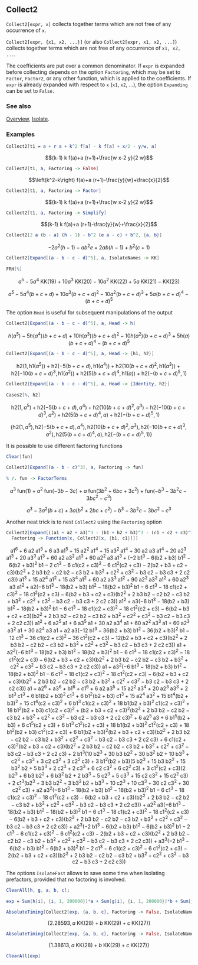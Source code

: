## Collect2

`Collect2[expr, x]` collects together terms which are not free of any occurrence of `x`.

`Collect2[expr, {x1, x2, ...}]` (or also `Collect2[expr, x1, x2, ...]`) collects together terms which are not free of any occurrence of `x1, x2, ...`.

The coefficients are put over a common denominator. If `expr` is expanded before collecting depends on the option `Factoring`, which may be set to `Factor`, `Factor2`, or any other function, which is applied to the coefficients. If `expr` is already expanded with respect to `x` (`x1`, `x2`, ...), the option `Expanding` can be set to `False.`

### See also

[Overview](Extra/FeynCalc.md), [Isolate](Isolate.md).

### Examples

```mathematica
Collect2[t1 = a + r a + k^2 f[a] - k f[a] + x/2 - y/w, a]
```

$$(k-1) k f(a)+a (r+1)+\frac{w x-2 y}{2 w}$$

```mathematica
Collect2[t1, a, Factoring -> False]
```

$$\left(k^2-k\right) f(a)+a (r+1)-\frac{y}{w}+\frac{x}{2}$$

```mathematica
Collect2[t1, a, Factoring -> Factor]
```

$$(k-1) k f(a)+a (r+1)+\frac{w x-2 y}{2 w}$$

```mathematica
Collect2[t1, a, Factoring -> Simplify]
```

$$(k-1) k f(a)+a (r+1)-\frac{y}{w}+\frac{x}{2}$$

```mathematica
Collect2[2 a (b - a) (h - 1) - b^2 (e a - c) + b^2, {a, b}]
```

$$-2 a^2 (h-1)-a b^2 e+2 a b (h-1)+b^2 (c+1)$$

```mathematica
Collect2[Expand[(a - b - c - d)^5], a, IsolateNames -> KK] 
 
FRH[%]
```

$$a^5-5 a^4 \;\text{KK}(19)+10 a^3 \;\text{KK}(20)-10 a^2 \;\text{KK}(22)+5 a \;\text{KK}(21)-\text{KK}(23)$$

$$a^5-5 a^4 (b+c+d)+10 a^3 (b+c+d)^2-10 a^2 (b+c+d)^3+5 a (b+c+d)^4-(b+c+d)^5$$

The option `Head` is useful for subsequent manipulations of the output

```mathematica
Collect2[Expand[(a - b - c - d)^5], a, Head -> h]
```

$$h\left(a^5\right)-5 h\left(a^4\right) (b+c+d)+10 h\left(a^3\right) (b+c+d)^2-10 h\left(a^2\right) (b+c+d)^3+5 h(a) (b+c+d)^4-(b+c+d)^5$$

```mathematica
Collect2[Expand[(a - b - c - d)^5], a, Head -> {h1, h2}]
```

$$\text{h2}\left(1,\text{h1}\left(a^5\right)\right)+\text{h2}\left(-5 (b+c+d),\text{h1}\left(a^4\right)\right)+\text{h2}\left(10 (b+c+d)^2,\text{h1}\left(a^3\right)\right)+\text{h2}\left(-10 (b+c+d)^3,\text{h1}\left(a^2\right)\right)+\text{h2}\left(5 (b+c+d)^4,\text{h1}(a)\right)+\text{h2}\left(-(b+c+d)^5,1\right)$$

```mathematica
Collect2[Expand[(a - b - c - d)^5], a, Head -> {Identity, h2}] 
 
Cases2[%, h2]
```

$$\text{h2}\left(1,a^5\right)+\text{h2}\left(-5 (b+c+d),a^4\right)+\text{h2}\left(10 (b+c+d)^2,a^3\right)+\text{h2}\left(-10 (b+c+d)^3,a^2\right)+\text{h2}\left(5 (b+c+d)^4,a\right)+\text{h2}\left(-(b+c+d)^5,1\right)$$

$$\left\{\text{h2}\left(1,a^5\right),\text{h2}\left(-5 (b+c+d),a^4\right),\text{h2}\left(10 (b+c+d)^2,a^3\right),\text{h2}\left(-10 (b+c+d)^3,a^2\right),\text{h2}\left(5 (b+c+d)^4,a\right),\text{h2}\left(-(b+c+d)^5,1\right)\right\}$$

It is possible to use different factoring functions

```mathematica
Clear[fun] 
 
Collect2[Expand[(a - b - c)^3], a, Factoring -> fun] 
 
% /. fun -> FactorTerms
```

$$a^3 \;\text{fun}(1)+a^2 \;\text{fun}(-3 b-3 c)+a \;\text{fun}\left(3 b^2+6 b c+3 c^2\right)+\text{fun}\left(-b^3-3 b^2 c-3 b c^2-c^3\right)$$

$$a^3-3 a^2 (b+c)+3 a \left(b^2+2 b c+c^2\right)-b^3-3 b^2 c-3 b c^2-c^3$$

Another neat trick is to nest `Collect2` using the `Factoring` option

```mathematica
Collect2[Expand[((a1 + a2 + a3)^3 - (b1 + b2 + b3)^3 - (c1 + c2 + c3)^3)^2], {a1, a2, a3}, 
  Factoring -> Function[x, Collect2[x, {b1, c1}]]]
```

$$\text{a1}^6+6 \;\text{a2} \;\text{a1}^5+6 \;\text{a3} \;\text{a1}^5+15 \;\text{a2}^2 \;\text{a1}^4+15 \;\text{a3}^2 \;\text{a1}^4+30 \;\text{a2} \;\text{a3} \;\text{a1}^4+20 \;\text{a2}^3 \;\text{a1}^3+20 \;\text{a3}^3 \;\text{a1}^3+60 \;\text{a2} \;\text{a3}^2 \;\text{a1}^3+60 \;\text{a2}^2 \;\text{a3} \;\text{a1}^3+\left(-2 \;\text{b1}^3-6 (\text{b2}+\text{b3}) \;\text{b1}^2-6 (\text{b2}+\text{b3})^2 \;\text{b1}-2 \;\text{c1}^3-6 \;\text{c1} (\text{c2}+\text{c3})^2-6 \;\text{c1}^2 (\text{c2}+\text{c3})-2 (\text{b2}+\text{b3}+\text{c2}+\text{c3}) \left(\text{b2}^2+2 \;\text{b3} \;\text{b2}-\text{c2} \;\text{b2}-\text{c3} \;\text{b2}+\text{b3}^2+\text{c2}^2+\text{c3}^2-\text{b3} \;\text{c2}-\text{b3} \;\text{c3}+2 \;\text{c2} \;\text{c3}\right)\right) \;\text{a1}^3+15 \;\text{a2}^4 \;\text{a1}^2+15 \;\text{a3}^4 \;\text{a1}^2+60 \;\text{a2} \;\text{a3}^3 \;\text{a1}^2+90 \;\text{a2}^2 \;\text{a3}^2 \;\text{a1}^2+60 \;\text{a2}^3 \;\text{a3} \;\text{a1}^2+\text{a2} \left(-6 \;\text{b1}^3-18 (\text{b2}+\text{b3}) \;\text{b1}^2-18 (\text{b2}+\text{b3})^2 \;\text{b1}-6 \;\text{c1}^3-18 \;\text{c1} (\text{c2}+\text{c3})^2-18 \;\text{c1}^2 (\text{c2}+\text{c3})-6 (\text{b2}+\text{b3}+\text{c2}+\text{c3}) \left(\text{b2}^2+2 \;\text{b3} \;\text{b2}-\text{c2} \;\text{b2}-\text{c3} \;\text{b2}+\text{b3}^2+\text{c2}^2+\text{c3}^2-\text{b3} \;\text{c2}-\text{b3} \;\text{c3}+2 \;\text{c2} \;\text{c3}\right)\right) \;\text{a1}^2+\text{a3} \left(-6 \;\text{b1}^3-18 (\text{b2}+\text{b3}) \;\text{b1}^2-18 (\text{b2}+\text{b3})^2 \;\text{b1}-6 \;\text{c1}^3-18 \;\text{c1} (\text{c2}+\text{c3})^2-18 \;\text{c1}^2 (\text{c2}+\text{c3})-6 (\text{b2}+\text{b3}+\text{c2}+\text{c3}) \left(\text{b2}^2+2 \;\text{b3} \;\text{b2}-\text{c2} \;\text{b2}-\text{c3} \;\text{b2}+\text{b3}^2+\text{c2}^2+\text{c3}^2-\text{b3} \;\text{c2}-\text{b3} \;\text{c3}+2 \;\text{c2} \;\text{c3}\right)\right) \;\text{a1}^2+6 \;\text{a2}^5 \;\text{a1}+6 \;\text{a3}^5 \;\text{a1}+30 \;\text{a2} \;\text{a3}^4 \;\text{a1}+60 \;\text{a2}^2 \;\text{a3}^3 \;\text{a1}+60 \;\text{a2}^3 \;\text{a3}^2 \;\text{a1}+30 \;\text{a2}^4 \;\text{a3} \;\text{a1}+\text{a2} \;\text{a3} \left(-12 \;\text{b1}^3-36 (\text{b2}+\text{b3}) \;\text{b1}^2-36 (\text{b2}+\text{b3})^2 \;\text{b1}-12 \;\text{c1}^3-36 \;\text{c1} (\text{c2}+\text{c3})^2-36 \;\text{c1}^2 (\text{c2}+\text{c3})-12 (\text{b2}+\text{b3}+\text{c2}+\text{c3}) \left(\text{b2}^2+2 \;\text{b3} \;\text{b2}-\text{c2} \;\text{b2}-\text{c3} \;\text{b2}+\text{b3}^2+\text{c2}^2+\text{c3}^2-\text{b3} \;\text{c2}-\text{b3} \;\text{c3}+2 \;\text{c2} \;\text{c3}\right)\right) \;\text{a1}+\text{a2}^2 \left(-6 \;\text{b1}^3-18 (\text{b2}+\text{b3}) \;\text{b1}^2-18 (\text{b2}+\text{b3})^2 \;\text{b1}-6 \;\text{c1}^3-18 \;\text{c1} (\text{c2}+\text{c3})^2-18 \;\text{c1}^2 (\text{c2}+\text{c3})-6 (\text{b2}+\text{b3}+\text{c2}+\text{c3}) \left(\text{b2}^2+2 \;\text{b3} \;\text{b2}-\text{c2} \;\text{b2}-\text{c3} \;\text{b2}+\text{b3}^2+\text{c2}^2+\text{c3}^2-\text{b3} \;\text{c2}-\text{b3} \;\text{c3}+2 \;\text{c2} \;\text{c3}\right)\right) \;\text{a1}+\text{a3}^2 \left(-6 \;\text{b1}^3-18 (\text{b2}+\text{b3}) \;\text{b1}^2-18 (\text{b2}+\text{b3})^2 \;\text{b1}-6 \;\text{c1}^3-18 \;\text{c1} (\text{c2}+\text{c3})^2-18 \;\text{c1}^2 (\text{c2}+\text{c3})-6 (\text{b2}+\text{b3}+\text{c2}+\text{c3}) \left(\text{b2}^2+2 \;\text{b3} \;\text{b2}-\text{c2} \;\text{b2}-\text{c3} \;\text{b2}+\text{b3}^2+\text{c2}^2+\text{c3}^2-\text{b3} \;\text{c2}-\text{b3} \;\text{c3}+2 \;\text{c2} \;\text{c3}\right)\right) \;\text{a1}+\text{a2}^6+\text{a3}^6+\text{b1}^6+\text{c1}^6+6 \;\text{a2} \;\text{a3}^5+15 \;\text{a2}^2 \;\text{a3}^4+20 \;\text{a2}^3 \;\text{a3}^3+2 \;\text{b1}^3 \;\text{c1}^3+6 \;\text{b1} (\text{b2}+\text{b3})^2 \;\text{c1}^3+6 \;\text{b1}^2 (\text{b2}+\text{b3}) \;\text{c1}^3+15 \;\text{a2}^4 \;\text{a3}^2+15 \;\text{b1}^4 (\text{b2}+\text{b3})^2+15 \;\text{c1}^4 (\text{c2}+\text{c3})^2+6 \;\text{b1}^3 \;\text{c1} (\text{c2}+\text{c3})^2+18 \;\text{b1} (\text{b2}+\text{b3})^2 \;\text{c1} (\text{c2}+\text{c3})^2+18 \;\text{b1}^2 (\text{b2}+\text{b3}) \;\text{c1} (\text{c2}+\text{c3})^2+(\text{b2}+\text{b3}+\text{c2}+\text{c3})^2 \left(\text{b2}^2+2 \;\text{b3} \;\text{b2}-\text{c2} \;\text{b2}-\text{c3} \;\text{b2}+\text{b3}^2+\text{c2}^2+\text{c3}^2-\text{b3} \;\text{c2}-\text{b3} \;\text{c3}+2 \;\text{c2} \;\text{c3}\right)^2+6 \;\text{a2}^5 \;\text{a3}+6 \;\text{b1}^5 (\text{b2}+\text{b3})+6 \;\text{c1}^5 (\text{c2}+\text{c3})+6 \;\text{b1}^3 \;\text{c1}^2 (\text{c2}+\text{c3})+18 \;\text{b1} (\text{b2}+\text{b3})^2 \;\text{c1}^2 (\text{c2}+\text{c3})+18 \;\text{b1}^2 (\text{b2}+\text{b3}) \;\text{c1}^2 (\text{c2}+\text{c3})+6 \;\text{b1} (\text{b2}+\text{b3})^2 (\text{b2}+\text{b3}+\text{c2}+\text{c3}) \left(\text{b2}^2+2 \;\text{b3} \;\text{b2}-\text{c2} \;\text{b2}-\text{c3} \;\text{b2}+\text{b3}^2+\text{c2}^2+\text{c3}^2-\text{b3} \;\text{c2}-\text{b3} \;\text{c3}+2 \;\text{c2} \;\text{c3}\right)+6 \;\text{c1} (\text{c2}+\text{c3})^2 (\text{b2}+\text{b3}+\text{c2}+\text{c3}) \left(\text{b2}^2+2 \;\text{b3} \;\text{b2}-\text{c2} \;\text{b2}-\text{c3} \;\text{b2}+\text{b3}^2+\text{c2}^2+\text{c3}^2-\text{b3} \;\text{c2}-\text{b3} \;\text{c3}+2 \;\text{c2} \;\text{c3}\right)+2 \;\text{b1}^3 \left(10 \;\text{b2}^3+30 \;\text{b3} \;\text{b2}^2+30 \;\text{b3}^2 \;\text{b2}+10 \;\text{b3}^3+\text{c2}^3+\text{c3}^3+3 \;\text{c2} \;\text{c3}^2+3 \;\text{c2}^2 \;\text{c3}\right)+3 \;\text{b1}^2 (\text{b2}+\text{b3}) \left(5 \;\text{b2}^3+15 \;\text{b3} \;\text{b2}^2+15 \;\text{b3}^2 \;\text{b2}+5 \;\text{b3}^3+2 \;\text{c2}^3+2 \;\text{c3}^3+6 \;\text{c2} \;\text{c3}^2+6 \;\text{c2}^2 \;\text{c3}\right)+3 \;\text{c1}^2 (\text{c2}+\text{c3}) \left(2 \;\text{b2}^3+6 \;\text{b3} \;\text{b2}^2+6 \;\text{b3}^2 \;\text{b2}+2 \;\text{b3}^3+5 \;\text{c2}^3+5 \;\text{c3}^3+15 \;\text{c2} \;\text{c3}^2+15 \;\text{c2}^2 \;\text{c3}\right)+2 \;\text{c1}^3 \left(\text{b2}^3+3 \;\text{b3} \;\text{b2}^2+3 \;\text{b3}^2 \;\text{b2}+\text{b3}^3+10 \;\text{c2}^3+10 \;\text{c3}^3+30 \;\text{c2} \;\text{c3}^2+30 \;\text{c2}^2 \;\text{c3}\right)+\text{a2} \;\text{a3}^2 \left(-6 \;\text{b1}^3-18 (\text{b2}+\text{b3}) \;\text{b1}^2-18 (\text{b2}+\text{b3})^2 \;\text{b1}-6 \;\text{c1}^3-18 \;\text{c1} (\text{c2}+\text{c3})^2-18 \;\text{c1}^2 (\text{c2}+\text{c3})-6 (\text{b2}+\text{b3}+\text{c2}+\text{c3}) \left(\text{b2}^2+2 \;\text{b3} \;\text{b2}-\text{c2} \;\text{b2}-\text{c3} \;\text{b2}+\text{b3}^2+\text{c2}^2+\text{c3}^2-\text{b3} \;\text{c2}-\text{b3} \;\text{c3}+2 \;\text{c2} \;\text{c3}\right)\right)+\text{a2}^2 \;\text{a3} \left(-6 \;\text{b1}^3-18 (\text{b2}+\text{b3}) \;\text{b1}^2-18 (\text{b2}+\text{b3})^2 \;\text{b1}-6 \;\text{c1}^3-18 \;\text{c1} (\text{c2}+\text{c3})^2-18 \;\text{c1}^2 (\text{c2}+\text{c3})-6 (\text{b2}+\text{b3}+\text{c2}+\text{c3}) \left(\text{b2}^2+2 \;\text{b3} \;\text{b2}-\text{c2} \;\text{b2}-\text{c3} \;\text{b2}+\text{b3}^2+\text{c2}^2+\text{c3}^2-\text{b3} \;\text{c2}-\text{b3} \;\text{c3}+2 \;\text{c2} \;\text{c3}\right)\right)+\text{a2}^3 \left(-2 \;\text{b1}^3-6 (\text{b2}+\text{b3}) \;\text{b1}^2-6 (\text{b2}+\text{b3})^2 \;\text{b1}-2 \;\text{c1}^3-6 \;\text{c1} (\text{c2}+\text{c3})^2-6 \;\text{c1}^2 (\text{c2}+\text{c3})-2 (\text{b2}+\text{b3}+\text{c2}+\text{c3}) \left(\text{b2}^2+2 \;\text{b3} \;\text{b2}-\text{c2} \;\text{b2}-\text{c3} \;\text{b2}+\text{b3}^2+\text{c2}^2+\text{c3}^2-\text{b3} \;\text{c2}-\text{b3} \;\text{c3}+2 \;\text{c2} \;\text{c3}\right)\right)+\text{a3}^3 \left(-2 \;\text{b1}^3-6 (\text{b2}+\text{b3}) \;\text{b1}^2-6 (\text{b2}+\text{b3})^2 \;\text{b1}-2 \;\text{c1}^3-6 \;\text{c1} (\text{c2}+\text{c3})^2-6 \;\text{c1}^2 (\text{c2}+\text{c3})-2 (\text{b2}+\text{b3}+\text{c2}+\text{c3}) \left(\text{b2}^2+2 \;\text{b3} \;\text{b2}-\text{c2} \;\text{b2}-\text{c3} \;\text{b2}+\text{b3}^2+\text{c2}^2+\text{c3}^2-\text{b3} \;\text{c2}-\text{b3} \;\text{c3}+2 \;\text{c2} \;\text{c3}\right)\right)$$

The options `IsolateFast` allows to save some time when Isolating prefactors, provided that no factoring is involved.

```mathematica
ClearAll[h, g, a, b, c]; 
 
exp = Sum[h[i], {i, 1, 200000}]*a + Sum[g[i], {i, 1, 200000}]*b + Sum[j[i], {i, 1, 200000}]*c;
```

```mathematica
AbsoluteTiming[Collect2[exp, {a, b, c}, Factoring -> False, IsolateNames -> KK, Expanding -> False]]
```

$$\{2.28593,a \;\text{KK}(28)+b \;\text{KK}(29)+c \;\text{KK}(27)\}$$

```mathematica
AbsoluteTiming[Collect2[exp, {a, b, c}, Factoring -> False, IsolateNames -> KK, IsolateFast -> True, Expanding -> False]]
```

$$\{1.38613,a \;\text{KK}(28)+b \;\text{KK}(29)+c \;\text{KK}(27)\}$$

```mathematica
ClearAll[exp]
```